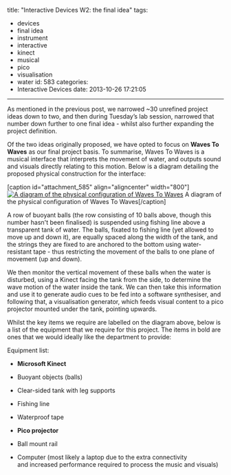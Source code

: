 title: "Interactive Devices W2: the final idea"
tags:
  - devices
  - final idea
  - instrument
  - interactive
  - kinect
  - musical
  - pico
  - visualisation
  - water
id: 583
categories:
  - Interactive Devices
date: 2013-10-26 17:21:05
---

As mentioned in the previous post, we narrowed ~30 unrefined project ideas down to two, and then during Tuesday’s lab session, narrowed that number down further to one final idea - whilst also further expanding the project definition.

<!-- more -->

Of the two ideas originally proposed, we have opted to focus on **Waves To Waves** as our final project basis. To summarise, Waves To Waves is a musical interface that interprets the movement of water, and outputs sound and visuals directly relating to this motion. Below is a diagram detailing the proposed physical construction for the interface:

[caption id="attachment_585" align="aligncenter" width="800"][![A diagram of the physical configuration of Waves To Waves](http://jh47.com/wp-content/uploads/2013/10/firstdesign2.png)](http://jh47.com/wp-content/uploads/2013/10/firstdesign2.png) A diagram of the physical configuration of Waves To Waves[/caption]

A row of buoyant balls (the row consisting of 10 balls above, though this number hasn't been finalised) is suspended using fishing line above a transparent tank of water. The balls, fixated to fishing line (yet allowed to move up and down it), are equally spaced along the width of the tank, and the strings they are fixed to are anchored to the bottom using water-resistant tape - thus restricting the movement of the balls to one plane of movement (up and down).

We then monitor the vertical movement of these balls when the water is disturbed, using a Kinect facing the tank from the side, to determine the wave motion of the water inside the tank. We can then take this information and use it to generate audio cues to be fed into a software synthesiser, and following that, a visualisation generator, which feeds visual content to a pico projector mounted under the tank, pointing upwards.

Whilst the key items we require are labelled on the diagram above, below is a list of the equipment that we require for this project. The items in bold are ones that we would ideally like the department to provide:

Equipment list:

*   **Microsoft Kinect**

*   Buoyant objects (balls)

*   Clear-sided tank with leg supports

*   Fishing line

*   Waterproof tape

*   **Pico projector**

*   Ball mount rail

*   Computer (most likely a laptop due to the extra connectivity and increased performance required to process the music and visuals)